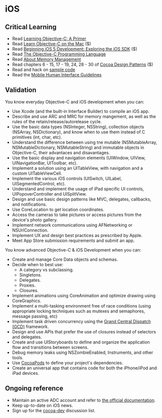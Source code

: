 iOS
===

Critical Learning
-----------------

* Read [Learning Objective-C: A Primer](http://developer.apple.com/library/mac/#referencelibrary/GettingStarted/Learning_Objective-C_A_Primer/_index.html)
* Read [Learn Objective-C on the Mac](http://www.amazon.com/Learn-Objective-C-Mac-For-Apress/dp/1430241888/ref=sr_1_1?s=books&ie=UTF8&qid=1339042063&sr=1-1) ($)
* Read [Beginning iOS 5 Development: Exploring the iOS SDK](http://www.amazon.com/Beginning-iOS-Development-Exploring-SDK/dp/1430236051/ref=sr_1_2?ie=UTF8&qid=1339041976&sr=8-2) ($)
* Read [The Objective-C Programming Language](http://developer.apple.com/library/mac/#documentation/Cocoa/Conceptual/ObjectiveC/Introduction/introObjectiveC.html)
* Read [About Memory Management](https://developer.apple.com/library/mac/#documentation/Cocoa/Conceptual/MemoryMgmt/Articles/MemoryMgmt.html)
* Read chapters 6 - 15, 17 - 19, 24, 28 - 30 of [Cocoa Design Patterns](http://www.amazon.com/Cocoa-Design-Patterns-Erik-Buck/dp/0321535022/ref=sr_1_1?s=books&ie=UTF8&qid=1339033714&sr=1-1) ($)
* Read and hack on [sample code](https://developer.apple.com/library/ios/navigation/#section=Resource%20Types&topic=Sample%20Code)
* Read the [Mobile Human Interface Guidelines](http://developer.apple.com/library/ios/#documentation/UserExperience/Conceptual/MobileHIG/Introduction/Introduction.html)

Validation
----------

You know everyday Objective-C and iOS development when you can:

* Use Xcode (and the built-in Interface Builder) to compile an iOS app.
* Describe and use ARC and MRC for memory mangement, as well as the rules of the retain/release/autorelease cycle.
* Use the basic data types (NSInteger, NSString), collection objects (NSArray, NSDictionary), and know when to use them instead of C primitives (int, char, etc).
* Understand the difference between using tne mutable (NSMutableArray, NSMutableDictionary, NSMutableString) and immutable objects in Objective-C, their advantaces and disavantages.
* Use the basic display and navigation elements (UIWindow, UIView, UINavigationBar, UIToolbar, etc).
* Implement a solution using an UITableView, with navigation and a custom UITableViewCell.
* Implement the various iOS controls (UISwitch, UILabel, UISegmentedControl, etc).
* Understand and implement the usage of iPad specific UI controls, UIPopoverController and UISplitView.
* Design and use basic design patterns like MVC, delegates, callbacks, and notifications.
* Use CoreLocation to get location coordinates.
* Access the cameras to take pictures or access pictures from the device's photo gallery.
* Implement network communications using AFNetworking or NSUrlConnection.
* Implement UX and design best practices as prescribed by Apple.
* Meet App Store submission requirements and submit an app.

You know advanced Objective-C & iOS Development when you can:

* Create and manage Core Data objects and schemas.
* Decide when to best use:
    * A category vs subclassing.
    * Singletons.
    * Delegates.
    * Proxies.
    * Closures.
* Implement animations using CoreAnimation and optimize drawing using CoreGraphics.
* Implement a multi-tasking environment free of race conditions (using appropriate locking techniques such as mutexes and semaphores, message passing, etc)
* Implement task driven concurrency using the [Grand Central Dispatch (GCD)](http://developer.apple.com/library/ios/#documentation/Performance/Reference/GCD_libdispatch_Ref/Reference/reference.html) framework.
* Design and use APIs that prefer the use of closures instead of selectors and delegates.
* Create and use UIStoryboards to define and organize the application flow and transitions between screens.
* Debug memory leaks using NSZombieEnabled, Instruments, and other tools.
* Use [CocoaPods](https://github.com/CocoaPods/CocoaPods) to define your project's dependencies.
* Create an universal app that contains code for both the iPhone/iPod and iPad devices.

Ongoing reference
-----------------

* Maintain an active ADC account and refer to [the official documentation](https://developer.apple.com).
* Keep up-to-date on iOS news.
* Sign up for the [cocoa-dev](https://lists.apple.com/mailman/listinfo/cocoa-dev) discussion list.
